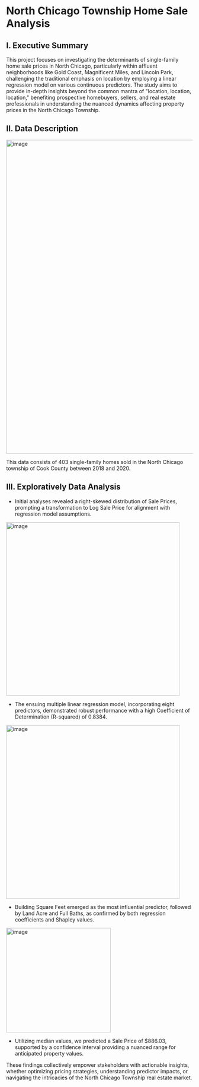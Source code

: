 # North Chicago Township Home Sale Analysis

## I. Executive Summary

This project focuses on investigating the determinants of single-family home sale prices in North Chicago, particularly within affluent neighborhoods like Gold Coast, Magnificent Miles, and Lincoln Park, challenging the traditional emphasis on location by employing a linear regression model on various continuous predictors. The study aims to provide in-depth insights beyond the common mantra of "location, location, location," benefiting prospective homebuyers, sellers, and real estate professionals in understanding the nuanced dynamics affecting property prices in the North Chicago Township.

## II. Data Description

<img width="846" alt="image" src="https://github.com/sallylee0801/Northern-Chicago-Township-Home-Sale-Analysis/assets/121594845/3c517b28-59ef-402c-986a-0355cafcf2dc">

This data consists of 403 single-family homes sold in the North Chicago township of Cook County between 2018 and 2020.

## III. Exploratively Data Analysis

- Initial analyses revealed a right-skewed distribution of Sale Prices, prompting a transformation to Log Sale Price for alignment with regression model assumptions.

<img width="468" alt="image" src="https://github.com/sallylee0801/Northern-Chicago-Township-Home-Sale-Analysis/assets/121594845/9035892e-f10d-4845-8b1f-fec86358d8bd">

- The ensuing multiple linear regression model, incorporating eight predictors, demonstrated robust performance with a high Coefficient of Determination (R-squared) of 0.8384.

<img width="468" alt="image" src="https://github.com/sallylee0801/Northern-Chicago-Township-Home-Sale-Analysis/assets/121594845/0287cb50-6d88-4dbb-b109-bb70296780a9">

- Building Square Feet emerged as the most influential predictor, followed by Land Acre and Full Baths, as confirmed by both regression coefficients and Shapley values.

<img width="282" alt="image" src="https://github.com/sallylee0801/Northern-Chicago-Township-Home-Sale-Analysis/assets/121594845/e79482c1-9725-42d5-ad03-af5b2e29ec4b">

- Utilizing median values, we predicted a Sale Price of $886.03, supported by a confidence interval providing a nuanced range for anticipated property values.

These findings collectively empower stakeholders with actionable insights, whether optimizing pricing strategies, understanding predictor impacts, or navigating the intricacies of the North Chicago Township real estate market.
